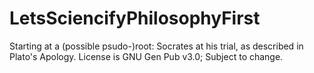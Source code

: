 # LetsSciencifyPhilosophyFirst
Starting at a (possible psudo-)root: Socrates at his trial, as described in Plato's Apology. License is GNU Gen Pub v3.0; Subject to change.
